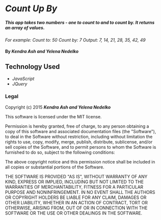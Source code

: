 # _Count Up By_

##### This app takes two numbers - one to count to and to count by. It returns an array of values.
_For example:_
_Count to: 50_
_Count by: 7_
_Output: 7, 14, 21, 28, 35, 42, 49_

#### By _**Kendra Ash and Yelena Nedelko**_

## Technology Used
* _JavaScript_
* _JQuery_


### Legal

Copyright (c) 2015 **_Kendra Ash and Yelena Nedelko_**

This software is licensed under the MIT license.

Permission is hereby granted, free of charge, to any person obtaining a copy
of this software and associated documentation files (the "Software"), to deal
in the Software without restriction, including without limitation the rights
to use, copy, modify, merge, publish, distribute, sublicense, and/or sell
copies of the Software, and to permit persons to whom the Software is
furnished to do so, subject to the following conditions:

The above copyright notice and this permission notice shall be included in
all copies or substantial portions of the Software.

THE SOFTWARE IS PROVIDED "AS IS", WITHOUT WARRANTY OF ANY KIND, EXPRESS OR
IMPLIED, INCLUDING BUT NOT LIMITED TO THE WARRANTIES OF MERCHANTABILITY,
FITNESS FOR A PARTICULAR PURPOSE AND NONINFRINGEMENT. IN NO EVENT SHALL THE
AUTHORS OR COPYRIGHT HOLDERS BE LIABLE FOR ANY CLAIM, DAMAGES OR OTHER
LIABILITY, WHETHER IN AN ACTION OF CONTRACT, TORT OR OTHERWISE, ARISING FROM,
OUT OF OR IN CONNECTION WITH THE SOFTWARE OR THE USE OR OTHER DEALINGS IN
THE SOFTWARE.
